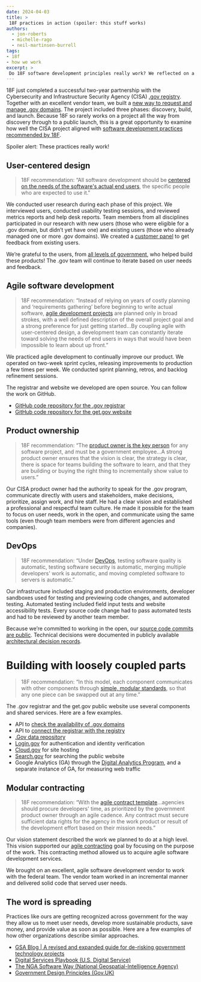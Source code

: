 ```yaml
---
date: 2024-04-03
title: >
 18F practices in action (spoiler: this stuff works)
authors: 
  - jon-roberts
  - michelle-rago
  - neil-martinsen-burrell
tags: 
- 18f
- how we work
excerpt: >
 Do 18F software development principles really work? We reflected on a recent project to see how well 18F recommendations aligned with what we actually did. 
---
```


18F just completed a successful two-year partnership with the Cybersecurity and Infrastructure Security Agency (CISA) [.gov registry](https://get.gov/about/). Together with an excellent vendor team, we built a [new way to request and manage .gov domains](https://get.gov/posts/2024-01-31-new-way-to-get-a-.gov/). The project included three phases: discovery, build, and launch. Because 18F so rarely works on a project all the way from discovery through to a public launch, this is a great opportunity to examine how well the CISA project aligned with [software development practices recommended by 18F](https://guides.18f.gov/derisking/federal-field-guide/basic-principles/). 

Spoiler alert: These practices really work! 

## User-centered design

> 18F recommendation: “All software development should be [centered on the needs of the software's actual end users](https://guides.18f.gov/derisking/federal-field-guide/basic-principles/#user-centered-design), the specific people who are expected to use it."

We conducted user research during each phase of this project. We interviewed users, conducted usability testing sessions, and reviewed metrics reports and help desk reports. Team members from all disciplines participated in our research with new users (those who were eligible for a .gov domain, but didn’t yet have one) and existing users (those who already managed one or more .gov domains). We created a [customer panel](https://18f.gsa.gov/2024/02/01/gathering-feedback-with-customer-panels/) to get feedback from existing users.

We’re grateful to the users, from [all levels of government](https://get.gov/domains/eligibility/#government-organizations-at-all-levels-are-eligible-for-.gov-domains), who helped build these products! The .gov team will continue to iterate based on user needs and feedback. 

## Agile software development

> 18F recommendation: “Instead of relying on years of costly planning and ‘requirements gathering’ before beginning to write actual software, [agile development projects](https://guides.18f.gov/derisking/federal-field-guide/basic-principles/#agile-software-development) are planned only in broad strokes, with a well defined description of the overall project goal and a strong preference for just getting started…By coupling agile with user-centered design, a development team can constantly iterate toward solving the needs of end users in ways that would have been impossible to learn about up front.”

We practiced agile development to continually improve our product. We operated on two-week sprint cycles, releasing improvements to production a few times per week. We conducted sprint planning, retros, and backlog refinement sessions. 

The registrar and website we developed are open source. You can follow the work on GitHub.

- [GitHub code repository for the .gov registrar](https://github.com/cisagov/manage.get.gov)
- [GitHub code repository for the get.gov website](https://github.com/cisagov/get.gov)

## Product ownership

> 18F recommendation: “The [product owner is the key person](https://guides.18f.gov/derisking/federal-field-guide/basic-principles/#product-ownership) for any software project, and must be a government employee…A strong product owner ensures that the vision is clear, the strategy is clear, there is space for teams building the software to learn, and that they are building or buying the right thing to incrementally show value to users.”

Our CISA product owner had the authority to speak for the .gov program, communicate directly with users and stakeholders, make decisions, prioritize, assign work, and hire staff. He had a clear vision and established a professional and respectful team culture. He made it possible for the team to focus on user needs, work in the open, and communicate using the same tools (even though team members were from different agencies and companies).

## DevOps

> 18F recommendation: “Under [DevOps](https://guides.18f.gov/derisking/federal-field-guide/basic-principles/#devops), testing software quality is automatic, testing software security is automatic, merging multiple developers' work is automatic, and moving completed software to servers is automatic.”

Our infrastructure included staging and production environments, developer sandboxes used for testing and previewing code changes, and automated testing. Automated testing included field input tests and website accessibility tests. Every source code change had to pass automated tests and had to be reviewed by another team member.

Because we’re committed to working in the open, our [source code commits are public](https://github.com/cisagov/manage.get.gov/commits/main/). Technical decisions were documented in publicly available [architectural decision records](https://github.com/cisagov/manage.get.gov/tree/main/docs/architecture/decisions).

# Building with loosely coupled parts

> 18F recommendation: “In this model, each component communicates with other components through [simple, modular standards](https://guides.18f.gov/derisking/federal-field-guide/basic-principles/#building-with-loosely-coupled-parts), so that any one piece can be swapped out at any time.”

The .gov registrar and the get.gov public website use several components and shared services. Here are a few examples.

- API to [check the availability of .gov domains](https://get.gov/#domain-input)
- API to [connect the registrar with the registry](https://github.com/cisagov/manage.get.gov/blob/main/docs/architecture/decisions/0018-registry-integration.md)
- [.Gov data repository](https://github.com/cisagov/dotgov-data)
- [Login.gov](http://Login.gov) for authentication and identity verification
- [Cloud.gov](http://Cloud.gov) for site hosting
- [Search.gov](http://Search.gov) for searching the public website
- Google Analytics (GA) through the [Digital Analytics Program](https://digital.gov/guides/dap/), and a separate instance of GA, for measuring web traffic

## Modular contracting

> 18F recommendation: “With the [agile contract template](https://guides.18f.gov/derisking/federal-field-guide/deciding-what-to-buy/#use-the-agile-contract-format-to-procure-agile-software-development-services)…agencies should procure developers' time, as prioritized by the government product owner through an agile cadence. Any contract must secure sufficient data rights for the agency in the work product or result of the development effort based on their mission needs.”

Our vision statement described the work we planned to do at a high level. This vision supported our [agile contracting](https://guides.18f.gov/derisking/federal-field-guide/deciding-what-to-buy/#use-the-agile-contract-format-to-procure-agile-software-development-services) goal by focusing on the purpose of the work. This contracting method allowed us to acquire agile software development services.

We brought on an excellent, agile software development vendor to work with the federal team. The vendor team worked in an incremental manner and delivered solid code that served user needs.

## The word is spreading

Practices like ours are getting recognized across government for the way they allow us to meet user needs, develop more sustainable products, save money, and provide value as soon as possible. Here are a few examples of how other organizations describe similar approaches.

- [GSA Blog | A revised and expanded guide for de-risking government technology projects](https://www.gsa.gov/blog/2024/09/11/a-revised-and-expanded-guide-for-derisking-government-technology-projects)
- [Digital Services Playbook (U.S. Digital Service)](https://playbook.cio.gov/)
- [The NGA Software Way (National Geospatial-Intelligence Agency)](https://www.nga.mil/assets/files/The_NGA_Software_Way.pdf)
- [Government Design Principles (Gov.UK)](https://www.gov.uk/guidance/government-design-principles)



